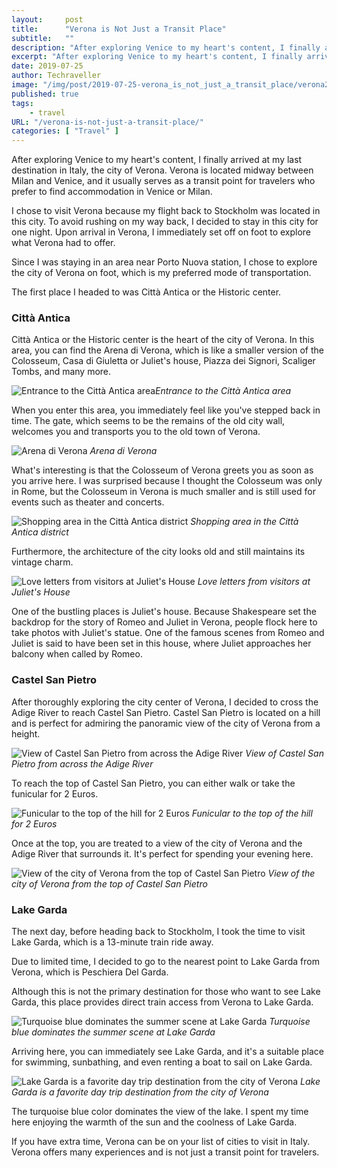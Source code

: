```yaml
---
layout:     post
title:      "Verona is Not Just a Transit Place"
subtitle:   ""
description: "After exploring Venice to my heart's content, I finally arrived at my last destination in Italy, the city of Verona. Verona is located midway between Milan and Venice, and it usually serves as a transit point for travelers who prefer to find accommodation in Venice or Milan."
excerpt: "After exploring Venice to my heart's content, I finally arrived at my last destination in Italy, the city of Verona. Verona is located midway between Milan and Venice, and it usually serves as a transit point for travelers who prefer to find accommodation in Venice or Milan."
date: 2019-07-25
author: Techraveller
image: "/img/post/2019-07-25-verona_is_not_just_a_transit_place/verona2.jpg"
published: true 
tags:
    - travel 
URL: "/verona-is-not-just-a-transit-place/"
categories: [ "Travel" ]    
---
```

After exploring Venice to my heart's content, I finally arrived at my last destination in Italy, the city of Verona. Verona is located midway between Milan and Venice, and it usually serves as a transit point for travelers who prefer to find accommodation in Venice or Milan.

I chose to visit Verona because my flight back to Stockholm was located in this city. To avoid rushing on my way back, I decided to stay in this city for one night. Upon arrival in Verona, I immediately set off on foot to explore what Verona had to offer.

Since I was staying in an area near Porto Nuova station, I chose to explore the city of Verona on foot, which is my preferred mode of transportation.

The first place I headed to was Città Antica or the Historic center.

### Città Antica

Città Antica or the Historic center is the heart of the city of Verona. In this area, you can find the Arena di Verona, which is like a smaller version of the Colosseum, Casa di Giuletta or Juliet's house, Piazza dei Signori, Scaliger Tombs, and many more.

![Entrance to the Città Antica area](/img/post/2019-07-25-verona_is_not_just_a_transit_place/verona1.jpg)*Entrance to the Città Antica area*

When you enter this area, you immediately feel like you've stepped back in time. The gate, which seems to be the remains of the old city wall, welcomes you and transports you to the old town of Verona.

![Arena di Verona](/img/post/2019-07-25-verona_is_not_just_a_transit_place/verona7.jpg)
*Arena di Verona*

What's interesting is that the Colosseum of Verona greets you as soon as you arrive here. I was surprised because I thought the Colosseum was only in Rome, but the Colosseum in Verona is much smaller and is still used for events such as theater and concerts.

![Shopping area in the Città Antica district](/img/post/2019-07-25-verona_is_not_just_a_transit_place/verona10.jpg)
*Shopping area in the Città Antica district*

Furthermore, the architecture of the city looks old and still maintains its vintage charm.

![Love letters from visitors at Juliet's House](/img/post/2019-07-25-verona_is_not_just_a_transit_place/verona11.jpg)
*Love letters from visitors at Juliet's House*

One of the bustling places is Juliet's house. Because Shakespeare set the backdrop for the story of Romeo and Juliet in Verona, people flock here to take photos with Juliet's statue. One of the famous scenes from Romeo and Juliet is said to have been set in this house, where Juliet approaches her balcony when called by Romeo.

### Castel San Pietro

After thoroughly exploring the city center of Verona, I decided to cross the Adige River to reach Castel San Pietro. Castel San Pietro is located on a hill and is perfect for admiring the panoramic view of the city of Verona from a height.

![View of Castel San Pietro from across the Adige River](/img/post/2019-07-25-verona_is_not_just_a_transit_place/verona4.jpg)
*View of Castel San Pietro from across the Adige River*

To reach the top of Castel San Pietro, you can either walk or take the funicular for 2 Euros.

![Funicular to the top of the hill for 2 Euros](/img/post/2019-07-25-verona_is_not_just_a_transit_place/verona5.jpg)
*Funicular to the top of the hill for 2 Euros*

Once at the top, you are treated to a view of the city of Verona and the Adige River that surrounds it. It's perfect for spending your evening here.

![View of the city of Verona from the top of Castel San Pietro](/img/post/2019-07-25-verona_is_not_just_a_transit_place/verona6.jpg)
*View of the city of Verona from the top of Castel San Pietro*

### Lake Garda

The next day, before heading back to Stockholm, I took the time to visit Lake Garda, which is a 13-minute train ride away.

Due to limited time, I decided to go to the nearest point to Lake Garda from Verona, which is Peschiera Del Garda.

Although this is not the primary destination for those who want to see Lake Garda, this place provides direct train access from Verona to Lake Garda.

![Turquoise blue dominates the summer scene at Lake Garda](/img/post/2019-07-25-verona_is_not_just_a_transit_place/verona8.jpg)
*Turquoise blue dominates the summer scene at Lake Garda*

Arriving here, you can immediately see Lake Garda, and it's a suitable place for swimming, sunbathing, and even renting a boat to sail on Lake Garda.

![Lake Garda is a favorite day trip destination from the city of Verona](/img/post/2019-07-25-verona_is_not_just_a_transit_place/verona9.jpg)
*Lake Garda is a favorite day trip destination from the city of Verona*

The turquoise blue color dominates the view of the lake. I spent my time here enjoying the warmth of the sun and the coolness of Lake Garda.

If you have extra time, Verona can be on your list of cities to visit in Italy. Verona offers many experiences and is not just a transit point for travelers.
